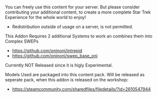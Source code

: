 You can freely use this content for your server. But please consider contributing your additional content, to create a more complete Star Trek Experience for the whole world to enjoy!
- Redistribution outside of usage on a server, is not permitted.

This Addon Requires 2 additional Systems to work an combines them into Complex SWEPs

- https://github.com/oninoni/intrepid
- https://github.com/oninoni/swep_base_oni

Currently NOT Released since it is higly Experimental.

Models Used are packaged into this content pack. Will be released as seperate pack, when this addon is released on the workshop:
- https://steamcommunity.com/sharedfiles/filedetails/?id=2610547944
